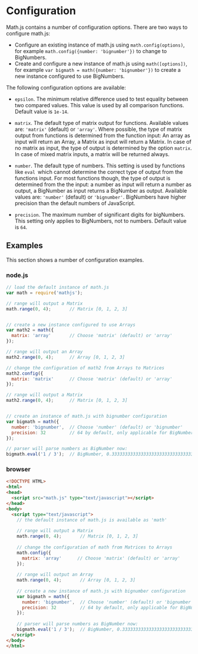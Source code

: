 # Configuration

Math.js contains a number of configuration options. There are two ways to 
configure math.js:

- Configure an existing instance of math.js using `math.config(options)`,
  for example `math.config({number: 'bignumber'})` to change to BigNumbers.
- Create and configure a new instance of math.js using `math([options])`,
  for example `var bigmath = math({number: 'bignumber'})` to create a new
  instance configured to use BigNumbers.

The following configuration options are available:

- `epsilon`. The minimum relative difference used to test equality between two
  compared values. This value is used by all comparison functions.
  Default value is `1e-14`.

- `matrix`. The default type of matrix output for functions.
  Available values are: `'matrix'` (default) or `'array'`.
  Where possible, the type of matrix output from functions is determined from
  the function input: An array as input will return an Array, a Matrix as input
  will return a Matrix. In case of no matrix as input, the type of output is
  determined by the option `matrix`. In case of mixed matrix
  inputs, a matrix will be returned always.

- `number`. The default type of numbers. This setting is used by functions
  like `eval `which cannot determine the correct type of output from the
  functions input. For most functions though, the type of output is determined
  from the the input: a number as input will return a number as output,
  a BigNumber as input returns a BigNumber as output.
  Available values are: `'number'` (default) or `'bignumber'`.
  BigNumbers have higher precision than the default numbers of JavaScript.

- `precision`. The maximum number of significant digits for bigNumbers.
  This setting only applies to BigNumbers, not to numbers.
  Default value is `64`.


## Examples

This section shows a number of configuration examples.

### node.js

```js
// load the default instance of math.js
var math = require('mathjs');

// range will output a Matrix
math.range(0, 4);       // Matrix [0, 1, 2, 3]


// create a new instance configured to use Arrays
var math2 = math({
  matrix: 'array'       // Choose 'matrix' (default) or 'array'
});

// range will output an Array 
math2.range(0, 4);      // Array [0, 1, 2, 3]

// change the configuration of math2 from Arrays to Matrices
math2.config({
  matrix: 'matrix'      // Choose 'matrix' (default) or 'array'
});

// range will output a Matrix
math2.range(0, 4);      // Matrix [0, 1, 2, 3]


// create an instance of math.js with bignumber configuration
var bigmath = math({
  number: 'bignumber',  // Choose 'number' (default) or 'bignumber'
  precision: 32         // 64 by default, only applicable for BigNumbers
});

// parser will parse numbers as BigNumber now:
bigmath.eval('1 / 3');  // BigNumber, 0.33333333333333333333333333333333
```

### browser


```html
<!DOCTYPE HTML>
<html>
<head>
  <script src="math.js" type="text/javascript"></script>
</head>
<body>
  <script type="text/javascript">
    // the default instance of math.js is available as 'math'
  
    // range will output a Matrix
    math.range(0, 4);       // Matrix [0, 1, 2, 3]
    
    // change the configuration of math from Matrices to Arrays
    math.config({
      matrix: 'array'      // Choose 'matrix' (default) or 'array'
    });
    
    // range will output an Array 
    math.range(0, 4);       // Array [0, 1, 2, 3]
    
    // create a new instance of math.js with bignumber configuration
    var bigmath = math({
      number: 'bignumber',  // Choose 'number' (default) or 'bignumber'
      precision: 32         // 64 by default, only applicable for BigNumbers
    });
    
    // parser will parse numbers as BigNumber now:
    bigmath.eval('1 / 3');  // BigNumber, 0.33333333333333333333333333333333
  </script>
</body>
</html>
```
